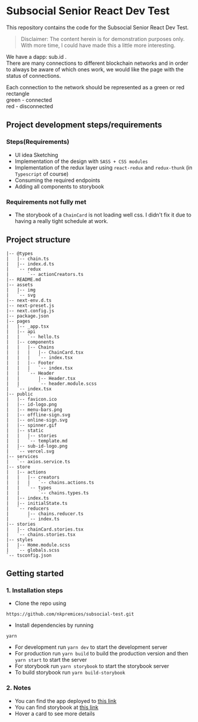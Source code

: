 # Subsocial Senior React Dev Test
This repository contains the code for the Subsocial Senior React Dev Test.

> Disclaimer: The content herein is for demonstration purposes only. With more time, I could have made this a little more interesting.

We have a dapp: sub.id . <br>
There are many connections to different blockchain networks and in order to always be aware of which ones work, 
we would like the page with the status of connections. <br>

Each connection to the network should be represented as a green or red rectangle <br>
green - connected <br>
red - disconnected <br>

## Project development steps/requirements

### Steps(Requirements)
* UI idea Sketching
* Implementation of the design with `SASS + CSS modules`
* Implementation of the redux layer using `react-redux` and `redux-thunk` (in `Typescript` of course)
* Consuming the required endpoints
* Adding all components to storybook

### Requirements not fully met
* The storybook of a `ChainCard` is not loading well css. I didn't fix it due to having a really tight schedule at work.


## Project structure
   ```
  |-- @types
  |   |-- chain.ts
  |   |-- index.d.ts
  |   `-- redux
  |       `-- actionCreators.ts
  |-- README.md
  |-- assets
  |   |-- img
  |   `-- svg
  |-- next-env.d.ts
  |-- next-preset.js
  |-- next.config.js
  |-- package.json
  |-- pages
  |   |-- _app.tsx
  |   |-- api
  |   |   `-- hello.ts
  |   |-- components
  |   |   |-- Chains
  |   |   |   |-- ChainCard.tsx
  |   |   |   `-- index.tsx
  |   |   |-- Footer
  |   |   |   `-- index.tsx
  |   |   `-- Header
  |   |       |-- Header.tsx
  |   |       `-- header.module.scss
  |   `-- index.tsx
  |-- public
  |   |-- favicon.ico
  |   |-- id-logo.png
  |   |-- menu-bars.png
  |   |-- offline-sign.svg
  |   |-- online-sign.svg
  |   |-- spinner.gif
  |   |-- static
  |   |   |-- stories
  |   |   `-- template.md
  |   |-- sub-id-logo.png
  |   `-- vercel.svg
  |-- services
  |   `-- axios.service.ts
  |-- store
  |   |-- actions
  |   |   |-- creators
  |   |   |   `-- chains.actions.ts
  |   |   `-- types
  |   |       `-- chains.types.ts
  |   |-- index.ts
  |   |-- initialState.ts
  |   `-- reducers
  |       |-- chains.reducer.ts
  |       `-- index.ts
  |-- stories
  |   |-- chainCard.stories.tsx
  |   `-- chains.stories.tsx
  |-- styles
  |   |-- Home.module.scss
  |   `-- globals.scss
  `-- tsconfig.json

```

## Getting started

### 1. Installation steps

* Clone the repo using

```https://github.com/nkpremices/subsocial-test.git```

* Install dependencies by running

```yarn```

* For development run `yarn dev` to start the development server
* For production run `yarn build` to build the production version and then `yarn start` to start the server
* For storybook run `yarn storybook` to start the storybook server
* To build storybook run `yarn build-storybook`


### 2. Notes
* You can find the app deployed to [this link](https://subsocial-test.netlify.app/)
* You can find storybook at [this link](https://subsocial-test.netlify.app/static/stories/index.html)
* Hover a card to see more details
